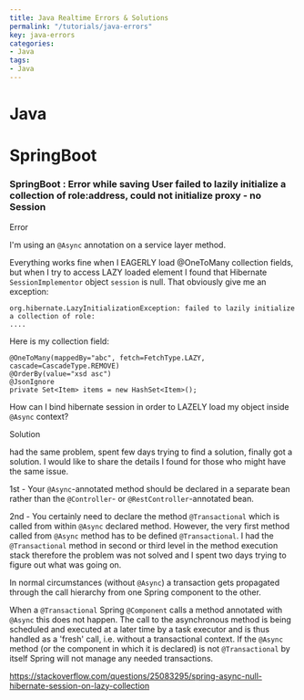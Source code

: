 ```yaml
---
title: Java Realtime Errors & Solutions
permalink: "/tutorials/java-errors"
key: java-errors
categories:
- Java
tags:
- Java
---
```



# Java






# SpringBoot


### SpringBoot : Error while saving User failed to lazily initialize a collection of role:address, could not initialize proxy - no Session

Error

I'm using an `@Async` annotation on a service layer method.

Everything works fine when I EAGERLY load @OneToMany collection fields, but when I try to access LAZY loaded element I found that Hibernate `SessionImplementor` object `session` is null. That obviously give me an exception:

```
org.hibernate.LazyInitializationException: failed to lazily initialize a collection of role:
....

```

Here is my collection field:

```
@OneToMany(mappedBy="abc", fetch=FetchType.LAZY, cascade=CascadeType.REMOVE)
@OrderBy(value="xsd asc")
@JsonIgnore
private Set<Item> items = new HashSet<Item>();

```

How can I bind hibernate session in order to LAZELY load my object inside `@Async` context?

Solution

had the same problem, spent few days trying to find a solution, finally got a solution. I would like to share the details I found for those who might have the same issue.

1st - Your `@Async`-annotated method should be declared in a separate bean rather than the `@Controller`- or `@RestController`-annotated bean.

2nd - You certainly need to declare the method `@Transactional` which is called from within `@Async` declared method. However, the very first method called from `@Async` method has to be defined `@Transactional`. I had the `@Transactional` method in second or third level in the method execution stack therefore the problem was not solved and I spent two days trying to figure out what was going on.

In normal circumstances (without `@Async`) a transaction gets propagated through the call hierarchy from one Spring component to the other.

When a `@Transactional` Spring `@Component` calls a method annotated with `@Async` this does not happen. The call to the asynchronous method is being scheduled and executed at a later time by a task executor and is thus handled as a 'fresh' call, i.e. without a transactional context. If the `@Async` method (or the component in which it is declared) is not `@Transactional` by itself Spring will not manage any needed transactions.

https://stackoverflow.com/questions/25083295/spring-async-null-hibernate-session-on-lazy-collection

